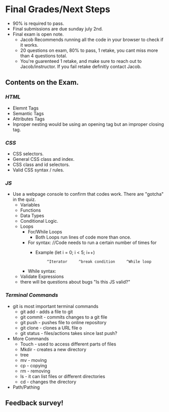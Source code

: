 # Final Grades/Next Steps
* 90% is required to pass.
* Final submissions are due sunday july 2nd.  
* Final exam is open note.
  * Jacob Recommends running all the code in your browser to check if it works.
  * 20 questions on exam, 80% to pass, 1 retake, you cant miss more than 4 questions total. 
  * You're guarenteed 1 retake, and make sure to reach out to Jacob/instructor. If you fail retake definitly contact Jacob. 
## Contents on the Exam. 
### *HTML*
  * Elemnt Tags
  * Semantic Tags
  * Attributes Tags 
* Inproper nesting would be using an opening tag but an improper closing tag. 

### *CSS*
  * CSS selectors.
  * General CSS class and index.
  * CSS class and id selectors.
  * Valid CSS syntax / rules.

### *JS*
* Use a webpage console to confirm that codes work. There are "gotcha" in the quiz.
  * Variables
  * Functions
  * Data Types
  * Conditional Logic.
  * Loops
    * For/While Loops
      * Both Loops run lines of code more than once. 
    * For syntax: //Code needs to run a certain number of times for
      * Example (let i = 0;   i < 5;               i++)

                 ^Iterator     ^break condition     ^While loop
    * While syntax: 
  * Validate Expressions
  * there will be questions about bugs "Is this JS valid?"

### *Terminal Commands*
* git is most important terminal commands
  * git add - adds a file to git  
  * git commit - commits changes to a git file
  * git push - pushes file to online repository 
  * git clone - clones a URL file o
  * git status - files/actions takes since last push?
* More Commands
  * Touch - used to access different parts of files
  * Mkdir - creates a new directory
  * tree
  * mv - moving
  * cp - copying
  * rm - removing
  * ls - it can list files or different directories
  * cd - changes the directory
* Path/Pathing

## Feedback survey!